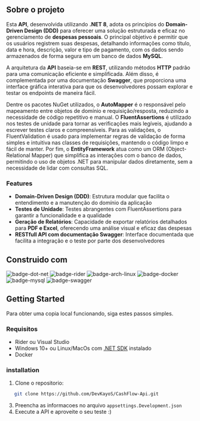 ## Sobre o projeto

Esta **API**, desenvolvida utilizando **.NET 8**, adota os princípios do **Domain-Driven Design (DDD)** para oferecer uma solução estruturada e eficaz no gerenciamento de **despesas pessoais**. O principal objetivo é permitir que os usuários registrem suas despesas, detalhando informações como título, data e hora, descrição, valor e tipo de pagamento, com os dados sendo armazenados de forma segura em um banco de dados **MySQL**.

A arquitetura da **API** baseia-se em **REST**, utilizando métodos **HTTP** padrão para uma comunicação eficiente e simplificada. Além disso, é complementada por uma documentação **Swagger**, que proporciona uma interface gráfica interativa para que os desenvolvedores possam explorar e testar os endpoints de maneira fácil.

Dentre os pacotes NuGet utilizados, o **AutoMapper** é o responsável pelo mapeamento entre objetos de domínio e requisição/resposta, reduzindo a necessidade de código repetitivo e manual. O **FluentAssertions** é utilizado nos testes de unidade para tornar as verificações mais legíveis, ajudando a escrever testes claros e compreensíveis. Para as validações, o FluentValidation é usado para implementar regras de validação de forma simples e intuitiva nas classes de requisições, mantendo o código limpo e fácil de manter. Por fim, o **EntityFramework** atua como um ORM (Object-Relational Mapper) que simplifica as interações com o banco de dados, permitindo o uso de objetos .NET para manipular dados diretamente, sem a necessidade de lidar com consultas SQL.

### Features

- **Domain-Driven Design (DDD)**: Estrutura modular que facilita o entendimento e a manutenção do domínio da aplicação
- **Testes de Unidade**: Testes abrangentes com FluentAssertions para garantir a funcionalidade e a qualidade
- **Geração de Relatórios**: Capacidade de exportar relatórios detalhados para **PDF e Excel**, oferecendo uma análise visual e eficaz das despesas
- **RESTfull API com documentação Swagger**: Interface documentada que facilita a integração e o teste por parte dos desenvolvedores

## Construido com
![badge-dot-net]
![badge-rider]
![badge-arch-linux]
![badge-docker]
![badge-mysql]
![badge-swagger]



## Getting Started

Para obter uma copia local funcionando, siga estes passos simples.

### Requisitos

* Rider ou Visual Studio
* Windows 10+ ou Linux/MacOs com [.NET SDK][dot-net-sdk] instalado
* Docker

### installation

1. Clone o repositorio:
```sh
   git clone https://github.com/DevKayoS/CashFlow-Api.git
```  
3. Preencha as informacoes no arquivo `appsettings.Development.json`
4. Execute a API e aproveite o seu teste :)



<!-- Links -->
[dot-net-sdk]: https://dotnet.microsoft.com/pt-br/download/dotnet/8.0

<!-- Badges -->
[badge-dot-net]: https://img.shields.io/badge/.NET-512BD4?logo=dotnet&logoColor=fff&style=for-the-badge
[badge-rider]: https://img.shields.io/badge/Rider-000?logo=rider&logoColor=fff&style=for-the-badge
[badge-arch-linux]: https://img.shields.io/badge/Arch%20Linux-1793D1?logo=archlinux&logoColor=fff&style=for-the-badge
[badge-docker]: https://img.shields.io/badge/Docker-2496ED?logo=docker&logoColor=fff&style=for-the-badge
[badge-mysql]: https://img.shields.io/badge/MySQL-4479A1?logo=mysql&logoColor=fff&style=for-the-badge
[badge-swagger]: https://img.shields.io/badge/Swagger-85EA2D?logo=swagger&logoColor=000&style=for-the-badge

